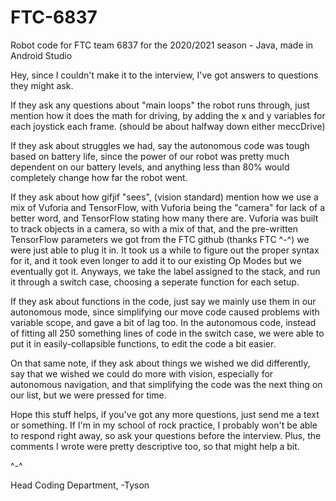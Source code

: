# FTC-6837
Robot code for FTC team 6837 for the 2020/2021 season - Java, made in Android Studio

Hey, since I couldn't make it to the interview, I've got answers to questions they might ask.

If they ask any questions about "main loops" the robot runs through, just mention how it does the math for driving, by adding the x and y variables for each joystick each frame. (should be about halfway down either meccDrive) 

If they ask about struggles we had, say the autonomous code was tough based on battery life, since the power of our robot was pretty much dependent on our 
battery levels, and anything less than 80% would completely change how far the robot went. 

If they ask about how gifjif "sees", (vision standard) mention how we use a mix of Vuforia and TensorFlow, with Vuforia being the "camera" for lack of a better word, and TensorFlow stating how many there are. Vuforia was built to track objects in a camera, so with a mix of that, and the pre-written TensorFlow parameters we got from the 
FTC github (thanks FTC ^-^) we were just able to plug it in. It took us a while to figure out the proper syntax for it, and it took even longer to add it to our existing Op Modes but we eventually got it. Anyways, we take the label assigned to the stack, and run it through a switch case, choosing a seperate function for each setup. 

If they ask about functions in the code, just say we mainly use them in our autonomous mode, since simplifying our move code caused problems with variable scope, and gave a bit of lag too. In the autonomous code, instead of fitting all 250 something lines of code in the switch case, we were able to put it in easily-collapsible functions, to edit the code a bit easier. 

On that same note, if they ask about things we wished we did differently, say that we wished we could do more with vision, especially for autonomous navigation, and that simplifying the code was the next thing on our list, but we were pressed for time.



Hope this stuff helps, if you've got any more questions, just send me a text or something. If I'm in my school of rock practice, I probably won't be able to respond 
right away, so ask your questions before the interview. Plus, the comments I wrote were pretty descriptive too, so that might help a bit.

^-^

Head Coding Department,
-Tyson
